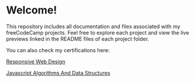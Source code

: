 # Welcome!

This repository includes all documentation and files associated with my freeCodeCamp projects.
Feel free to explore each project and view the live previews linked in the README files of each project folder.

You can also check my certifications here:

[Responsive Web Design](https://www.freecodecamp.org/certification/macleb1903/responsive-web-design)

[Javascript Algorithms And Data Structures](https://www.freecodecamp.org/certification/macleb1903/javascript-algorithms-and-data-structures-v8)
